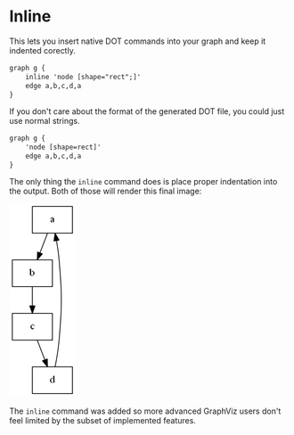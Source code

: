 # Inline
This lets you insert native DOT commands into your graph and keep it indented corectly.

    graph g {
        inline 'node [shape="rect";]'
        edge a,b,c,d,a        
    }

If you don't care about the format of the generated DOT file, you could just use normal strings. 

    graph g {
        'node [shape=rect]'
        edge a,b,c,d,a        
    }

The only thing the `inline` command does is place proper indentation into the output. Both of those will render this final image:

[![Source](images/inline.png)](images/inline.png)

The `inline` command was added so more advanced GraphViz users don't feel limited by the subset of implemented features.